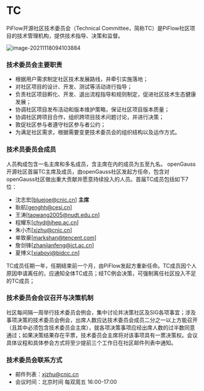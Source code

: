 # TC

PiFlow开源社区技术委员会（Technical Committee，简称TC）是PiFlow社区项目的技术管理机构，提供技术指导、决策和监督。

![image-20211118094103884](https://github.com/cas-bigdatalab/piflow/blob/master/image-20211118094103884.png)

### 技术委员会主要职责

* 根据用户需求制定社区技术发展路线，并牵引实施落地；
* 对社区项目的设计、开发、测试等活动进行指导；
* 负责社区项目孵化、开发、退出流程指导和规则制定，促进社区技术生态健康发展；
* 协调社区项目发布活动和版本维护策略，保证社区项目版本质量；
* 协调社区跨项目合作，组织跨项目技术问题讨论，并进行决策；
* 敦促社区参与者遵守社区参与者公约；
* 为满足社区需求，根据需要变更技术委员会的组织结构以及运作方式。

### 技术员委员会成员

人员构成包含一名主席和多名成员，含主席在内的成员为五至九名。 openGauss开源社区首届TC主席及成员，由openGauss社区发起方任命，包含对openGauss社区做出重大贡献并愿意持续投入的人员。首届TC成员包括如下7位：

* 沈志宏[bluejoe@cnic.cn] **主席**
* 耿航[genghh@cesi.cn]
* 王涛[taowang2005@nudt.edu.cn]
* 程耀东[chyd@ihep.ac.cn]
* 朱小杰[xjzhu@cnic.cn]
* 单致豪[markshan@tencent.com]
* 詹剑锋[zhanjianfeng@ict.ac.cn]
* 夏博义[xiaboyi@bidcc.cn]

TC成员任期一年，任期结束前一个月，由PiFlow发起方重新任命。TC成员因个人原因申请离任的，应通知全体TC成员；经TC例会决策，可强制离任社区投入不足的TC成员；


### 技术委员会会议召开与决策机制

社区每间隔一周举行技术委员会例会，集中讨论并决策社区及SIG各项事宜；涉及事项决策的技术委员会例会，出席人数应达技术委员会成员二分之一以上方能召开（且其中必须包含技术委员会主席），就各项决策事项应经出席人数的过半数同意通过；如果决策结果存在平票，技术委员会主席将对该事项具有一票决策权。会议具体议程和具体参会方式将至少提前三个工作日在社区邮件列表中通知。


### 技术委员会联系方式

* 邮件列表：xjzhu@cnic.cn
* 会议时间：北京时间 每双周五 16:00-17:00
